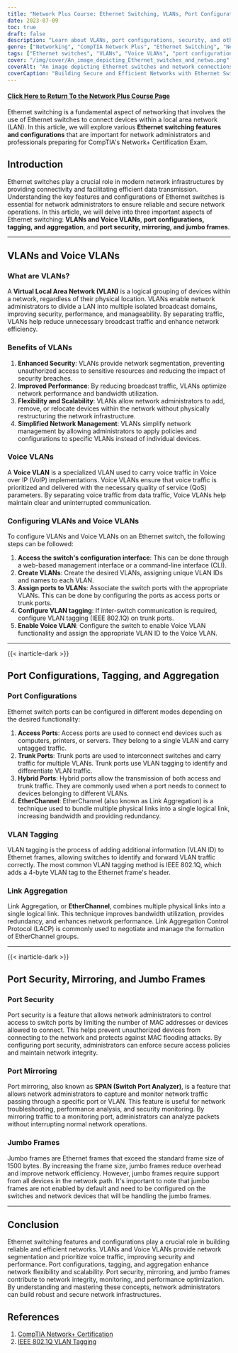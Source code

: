 ```yaml
---
title: "Network Plus Course: Ethernet Switching, VLANs, Port Configurations, Security, and More"
date: 2023-07-09
toc: true
draft: false
description: "Learn about VLANs, port configurations, security, and other essential features and configurations of Ethernet switches in this comprehensive guide for the CompTIA Network+ Certification Exam."
genre: ["Networking", "CompTIA Network Plus", "Ethernet Switching", "Network Infrastructure", "IT Certifications", "Network Administration", "Data Transmission", "Network Security", "Switch Configuration", "Voice VLANs"]
tags: ["Ethernet switches", "VLANs", "Voice VLANs", "port configurations", "tagging", "aggregation", "port security", "mirroring", "jumbo frames", "network administrators", "network infrastructure", "CompTIA Network Plus Certification Exam", "network performance", "network management", "security breaches", "voice traffic", "QoS parameters", "access ports", "trunk ports", "hybrid ports", "EtherChannel", "VLAN tagging", "link aggregation", "port security", "port mirroring", "jumbo frames", "network segmentation", "network troubleshooting", "performance analysis", "network integrity"]
cover: "/img/cover/An_image_depicting_Ethernet_switches_and_netwo.png"
coverAlt: "An image depicting Ethernet switches and network connections with various VLANs and ports configurations."
coverCaption: "Building Secure and Efficient Networks with Ethernet Switching"
---
```


#### [Click Here to Return To the Network Plus Course Page](/network-plus-start)

Ethernet switching is a fundamental aspect of networking that involves the use of Ethernet switches to connect devices within a local area network (LAN). In this article, we will explore various **Ethernet switching features and configurations** that are important for network administrators and professionals preparing for CompTIA's Network+ Certification Exam.

## Introduction

Ethernet switches play a crucial role in modern network infrastructures by providing connectivity and facilitating efficient data transmission. Understanding the key features and configurations of Ethernet switches is essential for network administrators to ensure reliable and secure network operations. In this article, we will delve into three important aspects of Ethernet switching: **VLANs and Voice VLANs**, **port configurations, tagging, and aggregation**, and **port security, mirroring, and jumbo frames**.

______

## VLANs and Voice VLANs

### What are VLANs?

A **Virtual Local Area Network (VLAN)** is a logical grouping of devices within a network, regardless of their physical location. VLANs enable network administrators to divide a LAN into multiple isolated broadcast domains, improving security, performance, and manageability. By separating traffic, VLANs help reduce unnecessary broadcast traffic and enhance network efficiency.

### Benefits of VLANs

1. **Enhanced Security**: VLANs provide network segmentation, preventing unauthorized access to sensitive resources and reducing the impact of security breaches.
2. **Improved Performance**: By reducing broadcast traffic, VLANs optimize network performance and bandwidth utilization.
3. **Flexibility and Scalability**: VLANs allow network administrators to add, remove, or relocate devices within the network without physically restructuring the network infrastructure.
4. **Simplified Network Management**: VLANs simplify network management by allowing administrators to apply policies and configurations to specific VLANs instead of individual devices.

### Voice VLANs

A **Voice VLAN** is a specialized VLAN used to carry voice traffic in Voice over IP (VoIP) implementations. Voice VLANs ensure that voice traffic is prioritized and delivered with the necessary quality of service (QoS) parameters. By separating voice traffic from data traffic, Voice VLANs help maintain clear and uninterrupted communication.

### Configuring VLANs and Voice VLANs

To configure VLANs and Voice VLANs on an Ethernet switch, the following steps can be followed:

1. **Access the switch's configuration interface**: This can be done through a web-based management interface or a command-line interface (CLI).
2. **Create VLANs**: Create the desired VLANs, assigning unique VLAN IDs and names to each VLAN.
3. **Assign ports to VLANs**: Associate the switch ports with the appropriate VLANs. This can be done by configuring the ports as access ports or trunk ports.
4. **Configure VLAN tagging**: If inter-switch communication is required, configure VLAN tagging (IEEE 802.1Q) on trunk ports.
5. **Enable Voice VLAN**: Configure the switch to enable Voice VLAN functionality and assign the appropriate VLAN ID to the Voice VLAN.

______

{{< inarticle-dark >}}

## Port Configurations, Tagging, and Aggregation

### Port Configurations

Ethernet switch ports can be configured in different modes depending on the desired functionality:

1. **Access Ports**: Access ports are used to connect end devices such as computers, printers, or servers. They belong to a single VLAN and carry untagged traffic.
2. **Trunk Ports**: Trunk ports are used to interconnect switches and carry traffic for multiple VLANs. Trunk ports use VLAN tagging to identify and differentiate VLAN traffic.
3. **Hybrid Ports**: Hybrid ports allow the transmission of both access and trunk traffic. They are commonly used when a port needs to connect to devices belonging to different VLANs.
4. **EtherChannel**: EtherChannel (also known as Link Aggregation) is a technique used to bundle multiple physical links into a single logical link, increasing bandwidth and providing redundancy.

### VLAN Tagging

VLAN tagging is the process of adding additional information (VLAN ID) to Ethernet frames, allowing switches to identify and forward VLAN traffic correctly. The most common VLAN tagging method is IEEE 802.1Q, which adds a 4-byte VLAN tag to the Ethernet frame's header.

### Link Aggregation

Link Aggregation, or **EtherChannel**, combines multiple physical links into a single logical link. This technique improves bandwidth utilization, provides redundancy, and enhances network performance. Link Aggregation Control Protocol (LACP) is commonly used to negotiate and manage the formation of EtherChannel groups.

______

{{< inarticle-dark >}}

## Port Security, Mirroring, and Jumbo Frames

### Port Security

Port security is a feature that allows network administrators to control access to switch ports by limiting the number of MAC addresses or devices allowed to connect. This helps prevent unauthorized devices from connecting to the network and protects against MAC flooding attacks. By configuring port security, administrators can enforce secure access policies and maintain network integrity.

### Port Mirroring

Port mirroring, also known as **SPAN (Switch Port Analyzer)**, is a feature that allows network administrators to capture and monitor network traffic passing through a specific port or VLAN. This feature is useful for network troubleshooting, performance analysis, and security monitoring. By mirroring traffic to a monitoring port, administrators can analyze packets without interrupting normal network operations.

### Jumbo Frames

Jumbo frames are Ethernet frames that exceed the standard frame size of 1500 bytes. By increasing the frame size, jumbo frames reduce overhead and improve network efficiency. However, jumbo frames require support from all devices in the network path. It's important to note that jumbo frames are not enabled by default and need to be configured on the switches and network devices that will be handling the jumbo frames.

______

## Conclusion

Ethernet switching features and configurations play a crucial role in building reliable and efficient networks. VLANs and Voice VLANs provide network segmentation and prioritize voice traffic, improving security and performance. Port configurations, tagging, and aggregation enhance network flexibility and scalability. Port security, mirroring, and jumbo frames contribute to network integrity, monitoring, and performance optimization. By understanding and mastering these concepts, network administrators can build robust and secure network infrastructures.

## References

1. [CompTIA Network+ Certification](https://www.comptia.org/certifications/network)
2. [IEEE 802.1Q VLAN Tagging](https://standards.ieee.org/standard/802_1Q-2018.html)


